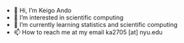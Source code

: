 - 👋 Hi, I’m Keigo Ando
- 👀 I’m interested in scientific computing
- 🌱 I’m currently learning statistics and scientific computing
- 📫 How to reach me at my email ka2705 [at] nyu.edu 

<!---
iichikong/iichikong is a ✨ special ✨ repository because its `README.md` (this file) appears on your GitHub profile.
You can click the Preview link to take a look at your changes.
--->
